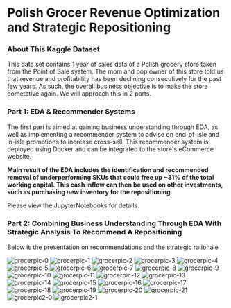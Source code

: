# Polish Grocer Revenue Optimization and Strategic Repositioning
### About This Kaggle Dataset
This data set contains 1 year of sales data of a Polish grocery store taken from the Point of Sale system.
The mom and pop owner of this store told us that revenue and profitability has been declining consecutively for the past few years.
As such, the overall business objective is to make the store cometative again.
We will approach this in 2 parts. 

### Part 1: EDA & Recommender Systems
The first part is aimed at gaining business understanding through EDA, as well as implementing a recommender system to advise on end-of-isle and in-isle promotions to increase cross-sell. This recommender system is deployed using Docker and can be integrated to the store's eCommerce website.

**Main result of the EDA includes the identification and recommended removal of underperforming SKUs that could free up ~31% of the total working capital. This cash inflow can then be used on other investments, such as purchasing new inventory for the repositioning.**

Please view the JupyterNotebooks for details.

### Part 2: Combining Business Understanding Through EDA With Strategic Analysis To Recommend A Repositioning
Below is the presentation on recommendations and the strategic rationale

![grocerpic-0](https://user-images.githubusercontent.com/15576531/71803770-a3ec7400-302f-11ea-80a1-6927faf245d9.jpg)
![grocerpic-1](https://user-images.githubusercontent.com/15576531/71803771-a3ec7400-302f-11ea-837f-ccd7ead39b10.jpg)
![grocerpic-2](https://user-images.githubusercontent.com/15576531/71803772-a4850a80-302f-11ea-9282-e27752c71a41.jpg)
![grocerpic-3](https://user-images.githubusercontent.com/15576531/71803774-a4850a80-302f-11ea-9202-ea6f04374fcd.jpg)
![grocerpic-4](https://user-images.githubusercontent.com/15576531/71803775-a4850a80-302f-11ea-92e5-1cb0c7176283.jpg)
![grocerpic-5](https://user-images.githubusercontent.com/15576531/71803745-a0f18380-302f-11ea-9c9d-aec786b5183a.jpg)
![grocerpic-6](https://user-images.githubusercontent.com/15576531/71803746-a0f18380-302f-11ea-8c5f-edae9aa543e7.jpg)
![grocerpic-7](https://user-images.githubusercontent.com/15576531/71803748-a0f18380-302f-11ea-9386-7141d49d5f65.jpg)
![grocerpic-8](https://user-images.githubusercontent.com/15576531/71803749-a0f18380-302f-11ea-95ec-e4fe4b2903ee.jpg)
![grocerpic-9](https://user-images.githubusercontent.com/15576531/71803750-a18a1a00-302f-11ea-8d85-ee06fa1c3ad8.jpg)
![grocerpic-10](https://user-images.githubusercontent.com/15576531/71803751-a18a1a00-302f-11ea-8621-f41134150215.jpg)
![grocerpic-11](https://user-images.githubusercontent.com/15576531/71803752-a18a1a00-302f-11ea-9572-f373ebb971e5.jpg)
![grocerpic-12](https://user-images.githubusercontent.com/15576531/71803753-a18a1a00-302f-11ea-9957-721782460c17.jpg)
![grocerpic-13](https://user-images.githubusercontent.com/15576531/71803755-a18a1a00-302f-11ea-81b0-6fd6bf0565d8.jpg)
![grocerpic-14](https://user-images.githubusercontent.com/15576531/71803757-a222b080-302f-11ea-9185-11b35ae85a77.jpg)
![grocerpic-15](https://user-images.githubusercontent.com/15576531/71803758-a222b080-302f-11ea-98fc-8fac821d7b80.jpg)
![grocerpic-16](https://user-images.githubusercontent.com/15576531/71803759-a222b080-302f-11ea-8784-fbeb82c361b6.jpg)
![grocerpic-17](https://user-images.githubusercontent.com/15576531/71803761-a2bb4700-302f-11ea-8539-5f9e94a14ecd.jpg)
![grocerpic-18](https://user-images.githubusercontent.com/15576531/71803762-a2bb4700-302f-11ea-85ed-3087d93fe85e.jpg)
![grocerpic-19](https://user-images.githubusercontent.com/15576531/71803767-a353dd80-302f-11ea-8e40-b32d1924cbc1.jpg)
![grocerpic-20](https://user-images.githubusercontent.com/15576531/71803768-a353dd80-302f-11ea-85a6-be143bf47756.jpg)
![grocerpic-21](https://user-images.githubusercontent.com/15576531/71803769-a353dd80-302f-11ea-8ebc-3f91c633359b.jpg)
![grocerpic2-0](https://user-images.githubusercontent.com/15576531/71804136-94215f80-3030-11ea-9c6e-849530e6066b.jpg)
![grocerpic2-1](https://user-images.githubusercontent.com/15576531/71804138-94215f80-3030-11ea-95fb-e912c4c540e6.jpg)
